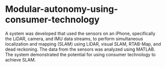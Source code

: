 # Modular-autonomy-using-consumer-technology
A system was developed that used the sensors on an iPhone, specifically the LiDAR, camera, and IMU data streams, to perform simultaneous localization and mapping (SLAM) using LiDAR, visual SLAM, RTAB-Map, and dead reckoning. The data from the sensors was analyzed using MATLAB. The system demonstrated the potential for using consumer technology to achieve SLAM.

